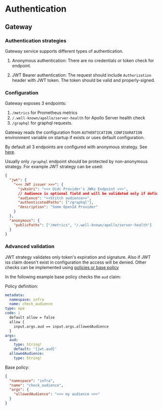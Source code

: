 # Authentication

## Gateway

### Authentication strategies

Gateway service supports different types of authentication.

1. Anonymous authentication: There are no credentials or token check for endpoint.

2. JWT Bearer authentication: The request should include `Authorization` header with JWT token. The token should be valid and properly-signed.

### Configuration

Gateway exposes 3 endpoints:

1. `/metrics` for Prometheus metrics
2. `/.well-known/apollo/server-health` for Apollo Server health check
3. `/graphql` for graphql requests.

Gateway reads the configuration from `AUTHENTICATION_CONFIGURATION` environment variable on startup if exists or uses default configuration.

By default all 3 endpoints are configured with anonymous strategy. See [here](../services/src/modules/config.ts).

Usually only `/graphql` endpoint should be protected by non-anonymous strategy. For example JWT strategy can be used:

```json
{
  "jwt": {
    "<<< JWT issuer >>>": {
      "jwksUri": "<<< Oidc Provider's JWKs Endpoint >>>",
      // Audience is optional field and will be validated only if defined. See below another way to validate audience using policies.
      "audience": "<<Stitch audience>>",
      "authenticatedPaths": ["/graphql"],
      "description": "Some OpenId Provider"
    }
  },
  "anonymous": {
    "publicPaths": ["/metrics", "/.well-known/apollo/server-health"]
  }
}
```

### Advanced validation

JWT strategy validates only token's expiration and signature. Also if JWT iss claim doesn't exist in configuration the access will be denied. Other checks can be implemented using [policies or base policy](./authorization.md)

In the following example base policy checks the `aud` claim:

Policy definition:

```yaml
metadata:
  namespace: infra
  name: check_audience
type: opa
code: |
  default allow = false
  allow {
    input.args.aud == input.args.allowedAudience
  }
args:
  aud:
    type: String!
    default: '{jwt.aud}'
  allowedAudience:
    type: String!
```

Base policy:

```json
{
  "namespace": "infra",
  "name": "check_audience",
  "args": {
    "allowedAudience": "<<< my audience >>>"
  }
}
```

